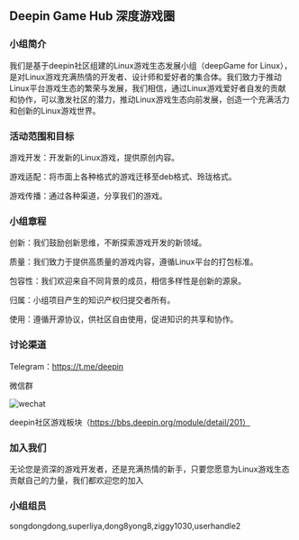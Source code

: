 ## **Deepin Game Hub** **深度游戏圈**

### **小组简介**

我们是基于deepin社区组建的Linux游戏生态发展小组（deepGame for Linux），是对Linux游戏充满热情的开发者、设计师和爱好者的集合体。我们致力于推动Linux平台游戏生态的繁荣与发展，我们相信，通过Linux游戏爱好者自发的贡献和协作，可以激发社区的潜力，推动Linux游戏生态向前发展，创造一个充满活力和创新的Linux游戏世界。

### **活动范围**和目标

游戏开发：开发新的Linux游戏，提供原创内容。

游戏适配：将市面上各种格式的游戏迁移至deb格式、玲珑格式。

游戏传播：通过各种渠道，分享我们的游戏。

### **小组章程**

创新：我们鼓励创新思维，不断探索游戏开发的新领域。

质量：我们致力于提供高质量的游戏内容，遵循Linux平台的打包标准。

包容性：我们欢迎来自不同背景的成员，相信多样性是创新的源泉。

归属：小组项目产生的知识产权归提交者所有。

使用：遵循开源协议，供社区自由使用，促进知识的共享和协作。



### **讨论渠道**
Telegram：https://t.me/deepin

微信群

![wechat](wehcat.png"wechattitle")

deepin社区游戏板块（https://bbs.deepin.org/module/detail/201）



### **加入我们**

无论您是资深的游戏开发者，还是充满热情的新手，只要您愿意为Linux游戏生态贡献自己的力量，我们都欢迎您的加入



### **小组组员**
songdongdong,superliya,dong8yong8,ziggy1030,userhandle2